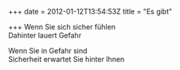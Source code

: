 +++
date = 2012-01-12T13:54:53Z
title = "Es gibt"

+++ 
Wenn Sie sich sicher fühlen   
Dahinter lauert Gefahr   
   
Wenn Sie in Gefahr sind   
Sicherheit erwartet Sie hinter Ihnen  